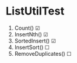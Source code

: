 # ListUtilTest
1. Count() ☑
2. InsertNth() ☑
3. SortedInsert() ☑
4. InsertSort() ☐
5. RemoveDuplicates() ☐
